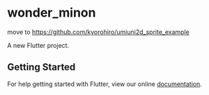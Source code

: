 # wonder_minon

move to https://github.com/kyorohiro/umiuni2d_sprite_example


A new Flutter project.

## Getting Started

For help getting started with Flutter, view our online
[documentation](https://flutter.io/).
